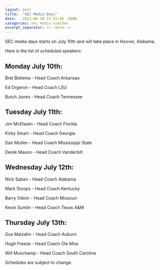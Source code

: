 ```yaml
---
layout: post
title:  "SEC Media Days"
date:   2021-06-30 15:55:46 -0400
categories: sec media coaches
excerpt_separator: <!--more-->
---
```

SEC media days starts on July 10th and will take place in Hoover, Alabama.

Here is the list of scheduled speakers:
<!--more-->

## Monday July 10th:

Bret Bielema - Head Coach Arkansas

Ed Orgeron - Head Coach LSU

Butch Jones - Head Coach Tennessee

## Tuesday July 11th:

Jim McElwain - Head Coach Florida

Kirby Smart - Head Coach Georgia

Dan Mullen - Head Coach Mississippi State

Derek Mason - Head Coach Vanderbilt

## Wednesday July 12th:

Nick Saban - Head Coach Alabama

Mark Stoops - Head Coach Kentucky

Barry Odom - Head Coach Missouri

Kevin Sumlin - Head Coach Texas A&M

## Thursday July 13th:

Gus Malzahn - Head Coach Auburn

Hugh Freeze - Head Coach Ole Miss

Will Muschamp - Head Coach South Carolina


Schedules are subject to change.